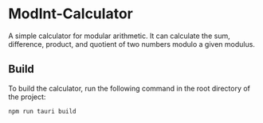 # ModInt-Calculator

A simple calculator for modular arithmetic. It can calculate the sum, difference, product, and quotient of two numbers modulo a given modulus.

## Build

To build the calculator, run the following command in the root directory of the project:

```bash
npm run tauri build
```
